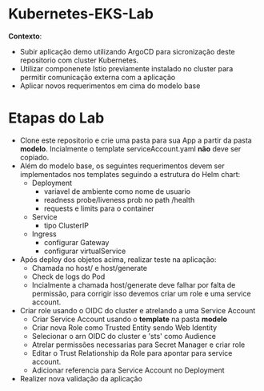 # Kubernetes-EKS-Lab
**Contexto**:
  - Subir aplicação demo utilizando ArgoCD para sicronização deste repositorio com cluster Kubernetes.
  - Utilizar componenete Istio previamente instalado no cluster para permitir comunicação externa com a aplicação
  - Aplicar novos requerimentos em cima do modelo base

# Etapas do Lab
- Clone este repositorio e crie uma pasta para sua App a partir da pasta **modelo**. Incialmente o template serviceAccount.yaml **não** deve ser copiado.
- Além do modelo base, os seguintes requerimentos devem ser implementados nos templates seguindo a estrutura do Helm chart:
  - Deployment
    - variavel de ambiente como nome de usuario
    - readness probe/liveness prob no path /health
    - requests e limits para o container
  - Service
    - tipo ClusterIP
  - Ingress
    - configurar Gateway
    - configurar virtualService
- Após deploy dos objetos acima, realizar teste na aplicação:
  -   Chamada no host/ e host/generate
  -   Check de logs do Pod
  -   Incialmente a chamada host/generate deve falhar por falta de permissão, para corrigir isso devemos criar um role e uma service account.
- Criar role usando o OIDC do cluster e atrelando a uma Service Account
  - Criar Service Account usando o **template** na pasta **modelo**
  - Criar nova Role como Trusted Entity sendo Web Identity
  -  Selecionar o arn OIDC do cluster e 'sts' como Audience
  -  Atrelar permissões necessarias para Secret Manager e criar role
  -  Editar o Trust Relationship da Role para apontar para service account.
  - Adicionar referencia para Service Account no Deployment
- Realizer nova validação da aplicação